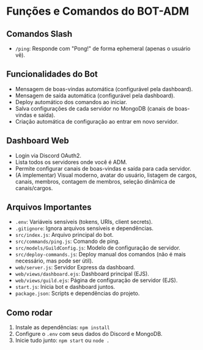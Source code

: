 
# Funções e Comandos do BOT-ADM

## Comandos Slash
- `/ping`: Responde com "Pong!" de forma ephemeral (apenas o usuário vê).

## Funcionalidades do Bot
- Mensagem de boas-vindas automática (configurável pela dashboard).
- Mensagem de saída automática (configurável pela dashboard).
- Deploy automático dos comandos ao iniciar.
- Salva configurações de cada servidor no MongoDB (canais de boas-vindas e saída).
- Criação automática de configuração ao entrar em novo servidor.

## Dashboard Web
- Login via Discord OAuth2.
- Lista todos os servidores onde você é ADM.
- Permite configurar canais de boas-vindas e saída para cada servidor.
- (A implementar) Visual moderno, avatar do usuário, listagem de cargos, canais, membros, contagem de membros, seleção dinâmica de canais/cargos.

## Arquivos Importantes

- `.env`: Variáveis sensíveis (tokens, URIs, client secrets).
- `.gitignore`: Ignora arquivos sensíveis e dependências.
- `src/index.js`: Arquivo principal do bot.
- `src/commands/ping.js`: Comando de ping.
- `src/models/GuildConfig.js`: Modelo de configuração de servidor.
- `src/deploy-commands.js`: Deploy manual dos comandos (não é mais necessário, mas pode ser útil).
- `web/server.js`: Servidor Express da dashboard.
- `web/views/dashboard.ejs`: Dashboard principal (EJS).
- `web/views/guild.ejs`: Página de configuração de servidor (EJS).
- `start.js`: Inicia bot e dashboard juntos.
- `package.json`: Scripts e dependências do projeto.

## Como rodar

1. Instale as dependências: `npm install`
2. Configure o `.env` com seus dados do Discord e MongoDB.
3. Inicie tudo junto: `npm start` ou `node .`
